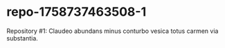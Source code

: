 # repo-1758737463508-1
Repository #1: Claudeo abundans minus conturbo vesica totus carmen via substantia.

